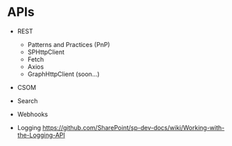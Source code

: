 # APIs
  * REST
    * Patterns and Practices (PnP)
    * SPHttpClient
    * Fetch
    * Axios
    * GraphHttpClient (soon...)
  * CSOM
  * Search
  * Webhooks

* Logging
  https://github.com/SharePoint/sp-dev-docs/wiki/Working-with-the-Logging-API